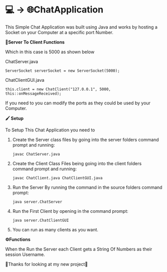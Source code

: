 
# 💻 -> 🌐ChatApplication
This Simple Chat Application was built using Java and works by hosting a Socket on your Computer at a specific port Number. 

**📖Server To Client Functions**

Which in this case is 5000 as shown below

ChatServer.java

```ServerSocket serverSocket = new ServerSocket(5000);```

ChatClientGUI.java

```this.client = new ChatClient("127.0.0.1", 5000, this::onMessageReceived);```

If you need to you can modify the ports as they could be used by your Computer.

**🖌️ Setup**

To Setup This Chat Application you need to 
1. Create the Server class files by going into the server folders command prompt and running:

      ```javac ChatServer.java```

2. Create the Client Class Files being going into the client folders command prompt and running:

      ```javac ChatClient.java ChatClientGUI.java```

3. Run the Server By running the command in the source folders command prompt:

     ```java server.ChatServer```

4. Run the First Client by opening in the command prompt:

     ```java server.ChatClientGUI```

5. You can run as many clients as you want.

**⚙️Functions**

When the Run the Server each Client gets a String Of Numbers as their session Username.


👋Thanks for looking at my new project👋

